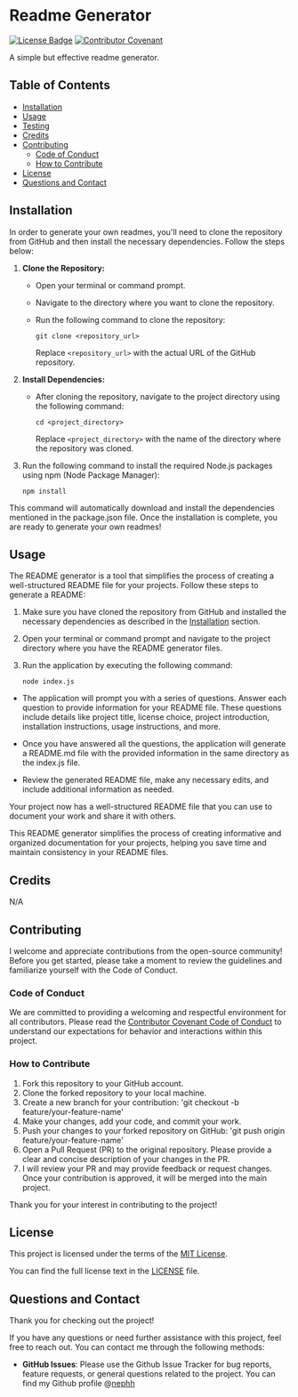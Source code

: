 # Readme Generator

[![License Badge](https://img.shields.io/badge/License-MIT-blue.svg)](https://opensource.org/licenses/MIT)
[![Contributor Covenant](https://img.shields.io/badge/Contributor%20Covenant-2.1-4baaaa.svg)](code_of_conduct.md)

A simple but effective readme generator.

## Table of Contents

- [Installation](#installation)
- [Usage](#usage) 
- [Testing](#testing)
- [Credits](#credits) 
- [Contributing](#contributing)
  - [Code of Conduct](#code-of-conduct)
  - [How to Contribute](#how-to-contribute) 
- [License](#license)
- [Questions and Contact](#questions-and-contact)

## Installation

In order to generate your own readmes, you'll need to clone the repository from GitHub and then install the necessary dependencies. Follow the steps below:

1. **Clone the Repository:**

   - Open your terminal or command prompt.
   - Navigate to the directory where you want to clone the repository.
   - Run the following command to clone the repository:

     ```
     git clone <repository_url>
     ```

     Replace `<repository_url>` with the actual URL of the GitHub repository.

2. **Install Dependencies:**

   - After cloning the repository, navigate to the project directory using the following command:

     ```
     cd <project_directory>
     ```

     Replace `<project_directory>` with the name of the directory where the repository was cloned.

3. Run the following command to install the required Node.js packages using npm (Node Package Manager):

   ```
   npm install
   ```

This command will automatically download and install the dependencies mentioned in the package.json file. Once the installation is complete, you are ready to generate your own readmes!


## Usage

The README generator is a tool that simplifies the process of creating a well-structured README file for your projects. Follow these steps to generate a README:

1. Make sure you have cloned the repository from GitHub and installed the necessary dependencies as described in the [Installation](#installation) section.

2. Open your terminal or command prompt and navigate to the project directory where you have the README generator files.

3. Run the application by executing the following command:

   ```
   node index.js
   ```
- The application will prompt you with a series of questions. Answer each question to provide information for your README file. These questions include details like project title, license choice, project introduction, installation instructions, usage instructions, and more.

- Once you have answered all the questions, the application will generate a README.md file with the provided information in the same directory as the index.js file.

- Review the generated README file, make any necessary edits, and include additional information as needed.

Your project now has a well-structured README file that you can use to document your work and share it with others.

This README generator simplifies the process of creating informative and organized documentation for your projects, helping you save time and maintain consistency in your README files.

## Credits

N/A

## Contributing

I welcome and appreciate contributions from the open-source community! Before you get started, please take a moment to review the guidelines and familiarize yourself with the Code of Conduct.

### Code of Conduct

We are committed to providing a welcoming and respectful environment for all contributors. Please read the [Contributor Covenant Code of Conduct](https://www.contributor-covenant.org/version/2/1/code_of_conduct/) to understand our expectations for behavior and interactions within this project.

### How to Contribute

1. Fork this repository to your GitHub account.
2. Clone the forked repository to your local machine.
3. Create a new branch for your contribution: 'git checkout -b feature/your-feature-name'
4. Make your changes, add your code, and commit your work.
5. Push your changes to your forked repository on GitHub: 'git push origin feature/your-feature-name'
6. Open a Pull Request (PR) to the original repository. Please provide a clear and concise description of your changes in the PR.
7. I will review your PR and may provide feedback or request changes. Once your contribution is approved, it will be merged into the main project.

Thank you for your interest in contributing to the project!

  

## License

This project is licensed under the terms of the [MIT License](https://opensource.org/licenses/MIT).
    
You can find the full license text in the [LICENSE](LICENSE) file.

## Questions and Contact

Thank you for checking out the project!

If you have any questions or need further assistance with this project, feel free to reach out. You can contact me through the following methods:
    
- **GitHub Issues**: Please use the Github Issue Tracker for bug reports, feature requests, or general questions related to the project. You can find my Github profile @[nephh](https://github.com/nephh)
    